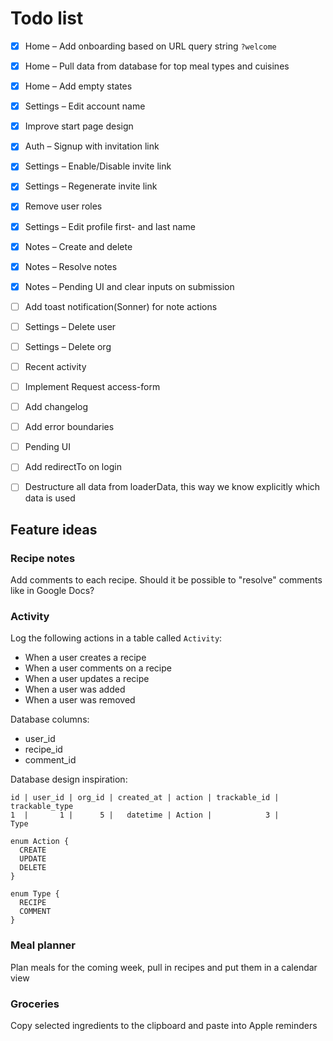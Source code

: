 # Todo list

- [x] Home – Add onboarding based on URL query string `?welcome`
- [x] Home – Pull data from database for top meal types and cuisines
- [x] Home – Add empty states
- [x] Settings – Edit account name
- [x] Improve start page design
- [x] Auth – Signup with invitation link
- [x] Settings – Enable/Disable invite link
- [x] Settings – Regenerate invite link
- [x] Remove user roles
- [x] Settings – Edit profile first- and last name
- [x] Notes – Create and delete
- [x] Notes – Resolve notes
- [x] Notes – Pending UI and clear inputs on submission
- [ ] Add toast notification(Sonner) for note actions
- [ ] Settings – Delete user
- [ ] Settings – Delete org
- [ ] Recent activity
- [ ] Implement Request access-form
- [ ] Add changelog
- [ ] Add error boundaries
- [ ] Pending UI
- [ ] Add redirectTo on login
- [ ] Destructure all data from loaderData, this way we know explicitly which data is used


## Feature ideas

### Recipe notes

Add comments to each recipe. Should it be possible to "resolve" comments like in Google Docs?


### Activity

Log the following actions in a table called `Activity`:

* When a user creates a recipe
* When a user comments on a recipe
* When a user updates a recipe
* When a user was added
* When a user was removed

Database columns:

* user_id
* recipe_id
* comment_id

Database design inspiration:

```
id | user_id | org_id | created_at | action | trackable_id | trackable_type
1  |       1 |      5 |   datetime | Action |            3 |         Type

enum Action {
  CREATE
  UPDATE
  DELETE
}

enum Type {
  RECIPE
  COMMENT
}
```


### Meal planner

Plan meals for the coming week, pull in recipes and put them in a calendar view


### Groceries

Copy selected ingredients to the clipboard and paste into Apple reminders